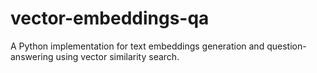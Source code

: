 # vector-embeddings-qa
A Python implementation for text embeddings generation and question-answering using vector similarity search.
